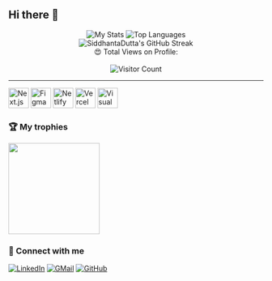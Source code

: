 ## Hi there 👋

<div align="center">
  <img src="https://github-readme-stats.vercel.app/api?username=SiddhantaDutta&theme=midnight-purple" alt="My Stats" />
  <img src="https://github-readme-stats.vercel.app/api/top-langs/?usernameSiddhantaDutta&theme=midnight-purple" alt="Top Languages" />
</div>

<div align="center">
  <img src="https://github-readme-streak-stats.herokuapp.com/?user=SiddhantaDutta&theme=vision-friendly-dark" alt="SiddhantaDutta's GitHub Streak" />
</div>

<div align="center">
  😍 Total Views on Profile:<br><br> 
  <img src="https://profile-counter.glitch.me/SiddhantaDutta/count.svg" alt="Visitor Count" />
</div>

---





   <div align-center> 
  <img src="https://soshace.com/wp-content/uploads/2019/10/Getting-Started-with-NextJS.jpg" alt="Next.js" height="40">
 
 
  <img src="https://upload.wikimedia.org/wikipedia/commons/thumb/3/33/Figma-logo.svg/1200px-Figma-logo.svg.png" alt="Figma" height="40">
 
 
  <img src="https://jeancochrane.com/static/images/blog/netlify-identity-dealbreakers/netlify-logo.png" alt="Netlify" height="40">
 
 
  <img src="https://mms.businesswire.com/media/20211123005573/en/929867/23/vercel-logo-freelogovectors.net.jpg" alt="Vercel" height="40">
 
 
  <img src="https://upload.wikimedia.org/wikipedia/commons/thumb/9/9a/Visual_Studio_Code_1.35_icon.svg/2048px-Visual_Studio_Code_1.35_icon.svg.png" alt="Visual Studio Code" height="40">
 
</div>




 ### 🏆 My trophies

<img height="180" src="https://github-profile-trophy.vercel.app/?username=M-hell&column=8&theme=algolia&no-frame=true"/>

### 🤝 Connect with me

[![LinkedIn](https://img.shields.io/badge/LinkedIn-0077B5?style=for-the-badge&logo=linkedin&logoColor=white)](https://www.linkedin.com/in/samrat-sarkar-00534b283/)
[![GMail](https://img.shields.io/badge/Gmail-D14836?style=for-the-badge&logo=gmail&logoColor=white)](mailto:sarkarsamrat16112004@gmail.com)
[![GitHub](https://img.shields.io/badge/GitHub-100000?style=for-the-badge&logo=github&logoColor=white)](https://github.com/M-hell)
<!--
**SiddhantaDutta/SiddhantaDutta** is a ✨ _special_ ✨ repository because its `README.md` (this file) appears on your GitHub profile.

Here are some ideas to get you started:

- 🔭 I’m currently working on ...
- 🌱 I’m currently learning ...
- 👯 I’m looking to collaborate on ...
- 🤔 I’m looking for help with ...
- 💬 Ask me about ...
- 📫 How to reach me: ...
- 😄 Pronouns: ...
- ⚡ Fun fact: ...
-->
